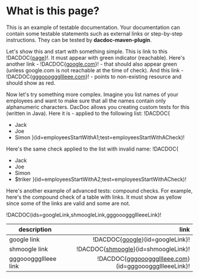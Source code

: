 # What is this page?
This is an example of testable documentation. Your documentation can contain some testable statements such as external links or step-by-step instructions. They can be tested by **dacdoc-maven-plugin**.

Let's show this and start with something simple. 
This is link to this !DACDOC{[page](./example.md)}!. 
It must appear with green indicator (reachable). 
Here's another link - !DACDOC{[google.com](www.google.com)}! - that should also appear green (unless google.com is not reachable at the time of check). 
And this link - !DACDOC{[gggooogggllleee.com](http://gggooogggllleee.com)}! - points to non-existing resource and should show as red.

Now let's try something more complex. Imagine you list names of your employees and want to make sure that all the names contain only alphanumeric characters. DacDoc allows you creating custom tests for this (written in Java).
Here it is - applied to the following list:
!DACDOC{
* Jack
* Joe
* Simon
}(id=employeesStartWithA1;test=employeesStartWithACheck)!

Here's the same check applied to the list with invalid name:
!DACDOC{
* Jack
* Joe
* Simon
* $triker
}(id=employeesStartWithA2;test=employeesStartWithACheck)!

Here's another example of advanced tests: compound checks. 
For example, here's the compound check of a table with links. 
It must show as yellow since some of the links are valid and some are not.

!DACDOC(ids=googleLink,shmoogleLink,gggooogggllleeeLink)!

| description      | link |
| ------------- | -----:|
| google link | !DACDOC{[google](https://www.google.com)}(id=googleLink)! |
| shmoogle link |!DACDOC{[shmoogle](https://shmoogle.com)}(id=shmoogleLink)! | 
| gggooogggllleee link | !DACDOC{[gggooogggllleee.com](http://gggooogggllleee.com)}(id=gggooogggllleeeLink)! |





